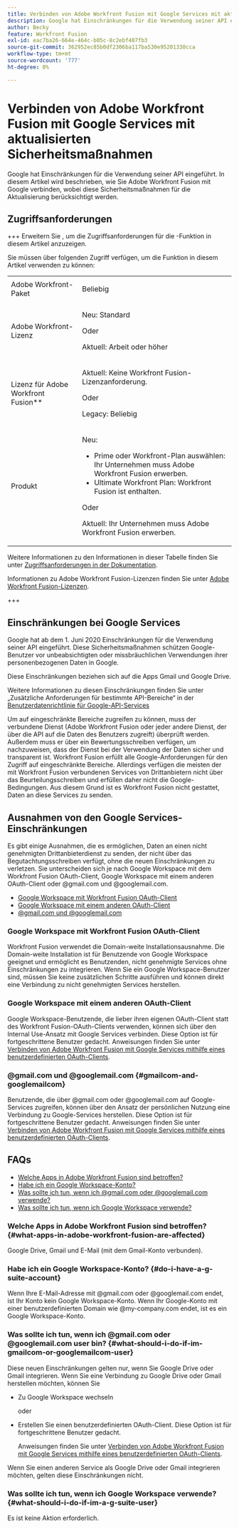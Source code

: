 ```yaml
---
title: Verbinden von Adobe Workfront Fusion mit Google Services mit aktualisierten Sicherheitsmaßnahmen
description: Google hat Einschränkungen für die Verwendung seiner API eingeführt. In diesem Artikel wird beschrieben, wie Sie Adobe Workfront Fusion mit Google verbinden, wobei diese Sicherheitsmaßnahmen für die Aktualisierung berücksichtigt werden.
author: Becky
feature: Workfront Fusion
exl-id: eac7ba26-664e-464c-b05c-8c2ebf407fb3
source-git-commit: 362952ec85b0df2306ba117ba530e95201330cca
workflow-type: tm+mt
source-wordcount: '777'
ht-degree: 0%

---
```


# Verbinden von Adobe Workfront Fusion mit Google Services mit aktualisierten Sicherheitsmaßnahmen

Google hat Einschränkungen für die Verwendung seiner API eingeführt. In diesem Artikel wird beschrieben, wie Sie Adobe Workfront Fusion mit Google verbinden, wobei diese Sicherheitsmaßnahmen für die Aktualisierung berücksichtigt werden.

## Zugriffsanforderungen

+++ Erweitern Sie , um die Zugriffsanforderungen für die -Funktion in diesem Artikel anzuzeigen.

Sie müssen über folgenden Zugriff verfügen, um die Funktion in diesem Artikel verwenden zu können:

<table style="table-layout:auto">
 <col> 
 <col> 
 <tbody> 
  <tr> 
   <td role="rowheader">Adobe Workfront-Paket 
   <td> <p>Beliebig</p> </td> 
  </tr> 
  <tr data-mc-conditions=""> 
   <td role="rowheader">Adobe Workfront-Lizenz</td> 
   <td> <p>Neu: Standard</p><p>Oder</p><p>Aktuell: Arbeit oder höher</p> </td> 
  </tr> 
  <tr> 
   <td role="rowheader">Lizenz für Adobe Workfront Fusion**</td> 
   <td>
   <p>Aktuell: Keine Workfront Fusion-Lizenzanforderung.</p>
   <p>Oder</p>
   <p>Legacy: Beliebig </p>
   </td> 
  </tr> 
  <tr> 
   <td role="rowheader">Produkt</td> 
   <td>
   <p>Neu:</p> <ul><li>Prime oder Workfront-Plan auswählen: Ihr Unternehmen muss Adobe Workfront Fusion erwerben.</li><li>Ultimate Workfront Plan: Workfront Fusion ist enthalten.</li></ul>
   <p>Oder</p>
   <p>Aktuell: Ihr Unternehmen muss Adobe Workfront Fusion erwerben.</p>
   </td> 
  </tr>
 </tbody> 
</table>

Weitere Informationen zu den Informationen in dieser Tabelle finden Sie unter [Zugriffsanforderungen in der Dokumentation](/help/workfront-fusion/references/licenses-and-roles/access-level-requirements-in-documentation.md).

Informationen zu Adobe Workfront Fusion-Lizenzen finden Sie unter [Adobe Workfront Fusion-Lizenzen](/help/workfront-fusion/set-up-and-manage-workfront-fusion/licensing-operations-overview/license-automation-vs-integration.md).

+++

## Einschränkungen bei Google Services

Google hat ab dem 1. Juni 2020 Einschränkungen für die Verwendung seiner API eingeführt. Diese Sicherheitsmaßnahmen schützen Google-Benutzer vor unbeabsichtigten oder missbräuchlichen Verwendungen ihrer personenbezogenen Daten in Google.

Diese Einschränkungen beziehen sich auf die Apps Gmail und Google Drive.

Weitere Informationen zu diesen Einschränkungen finden Sie unter „Zusätzliche Anforderungen für bestimmte API-Bereiche“ in der [Benutzerdatenrichtlinie für Google-API-Services](https://developers.google.com/terms/api-services-user-data-policy#additional_requirements_for_specific_api_scopes)

Um auf eingeschränkte Bereiche zugreifen zu können, muss der verbundene Dienst (Adobe Workfront Fusion oder jeder andere Dienst, der über die API auf die Daten des Benutzers zugreift) überprüft werden. Außerdem muss er über ein Bewertungsschreiben verfügen, um nachzuweisen, dass der Dienst bei der Verwendung der Daten sicher und transparent ist. Workfront Fusion erfüllt alle Google-Anforderungen für den Zugriff auf eingeschränkte Bereiche. Allerdings verfügen die meisten der mit Workfront Fusion verbundenen Services von Drittanbietern nicht über das Beurteilungsschreiben und erfüllen daher nicht die Google-Bedingungen. Aus diesem Grund ist es Workfront Fusion nicht gestattet, Daten an diese Services zu senden.

## Ausnahmen von den Google Services-Einschränkungen

Es gibt einige Ausnahmen, die es ermöglichen, Daten an einen nicht genehmigten Drittanbieterdienst zu senden, der nicht über das Begutachtungsschreiben verfügt, ohne die neuen Einschränkungen zu verletzen. Sie unterscheiden sich je nach Google Workspace mit dem Workfront Fusion OAuth-Client, Google Workspace mit einem anderen OAuth-Client oder @gmail.com und @googlemail.com.

* [Google Workspace mit Workfront Fusion OAuth-Client](#google-workspace-with-workfront-fusion-oauth-client)
* [Google Workspace mit einem anderen OAuth-Client](#google-workspace-with-another-oauth-client)
* [@gmail.com und @googlemail.com](#gmailcom-and-googlemailcom)

### Google Workspace mit Workfront Fusion OAuth-Client

Workfront Fusion verwendet die Domain-weite Installationsausnahme. Die Domain-weite Installation ist für Benutzende von Google Workspace geeignet und ermöglicht es Benutzenden, nicht genehmigte Services ohne Einschränkungen zu integrieren. Wenn Sie ein Google Workspace-Benutzer sind, müssen Sie keine zusätzlichen Schritte ausführen und können direkt eine Verbindung zu nicht genehmigten Services herstellen.

### Google Workspace mit einem anderen OAuth-Client

Google Workspace-Benutzende, die lieber ihren eigenen OAuth-Client statt des Workfront Fusion-OAuth-Clients verwenden, können sich über den Internal Use-Ansatz mit Google Services verbinden. Diese Option ist für fortgeschrittene Benutzer gedacht. Anweisungen finden Sie unter [Verbinden von Adobe Workfront Fusion mit Google Services mithilfe eines benutzerdefinierten OAuth-Clients](/help/workfront-fusion/create-scenarios/connect-to-apps/connect-fusion-to-google-using-oauth.md).

### @gmail.com und @googlemail.com {#gmailcom-and-googlemailcom}

Benutzende, die über @gmail.com oder @googlemail.com auf Google-Services zugreifen, können über den Ansatz der persönlichen Nutzung eine Verbindung zu Google-Services herstellen. Diese Option ist für fortgeschrittene Benutzer gedacht. Anweisungen finden Sie unter [Verbinden von Adobe Workfront Fusion mit Google Services mithilfe eines benutzerdefinierten OAuth-Clients](/help/workfront-fusion/create-scenarios/connect-to-apps/connect-fusion-to-google-using-oauth.md).

## FAQs

* [Welche Apps in Adobe Workfront Fusion sind betroffen?](#what-apps-in-adobe-workfront-fusion-are-affected)
* [Habe ich ein Google Workspace-Konto?](#do-i-have-a-g-suite-account)
* [Was sollte ich tun, wenn ich @gmail.com oder @googlemail.com verwende?](#what-should-i-do-if-im-gmailcom-or-googlemailcom-user)
* [Was sollte ich tun, wenn ich Google Workspace verwende?](#what-should-i-do-if-im-a-g-suite-user)

### Welche Apps in Adobe Workfront Fusion sind betroffen? {#what-apps-in-adobe-workfront-fusion-are-affected}

Google Drive, Gmail und E-Mail (mit dem Gmail-Konto verbunden).

### Habe ich ein Google Workspace-Konto? {#do-i-have-a-g-suite-account}

Wenn Ihre E-Mail-Adresse mit @gmail.com oder @googlemail.com endet, ist Ihr Konto kein Google Workspace-Konto. Wenn Ihr Google-Konto mit einer benutzerdefinierten Domain wie @my-company.com endet, ist es ein Google Workspace-Konto.

### Was sollte ich tun, wenn ich @gmail.com oder @googlemail.com user bin? {#what-should-i-do-if-im-gmailcom-or-googlemailcom-user}

Diese neuen Einschränkungen gelten nur, wenn Sie Google Drive oder Gmail integrieren. Wenn Sie eine Verbindung zu Google Drive oder Gmail herstellen möchten, können Sie

* Zu Google Workspace wechseln

  oder

* Erstellen Sie einen benutzerdefinierten OAuth-Client. Diese Option ist für fortgeschrittene Benutzer gedacht.

  Anweisungen finden Sie unter [Verbinden von Adobe Workfront Fusion mit Google Services mithilfe eines benutzerdefinierten OAuth-Clients](/help/workfront-fusion/create-scenarios/connect-to-apps/connect-fusion-to-google-using-oauth.md).

Wenn Sie einen anderen Service als Google Drive oder Gmail integrieren möchten, gelten diese Einschränkungen nicht.

### Was sollte ich tun, wenn ich Google Workspace verwende? {#what-should-i-do-if-im-a-g-suite-user}

Es ist keine Aktion erforderlich.
